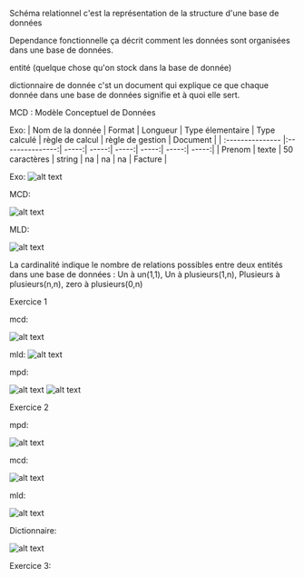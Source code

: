 Schéma relationnel c'est la représentation de la structure d'une base de données

Dependance fonctionnelle ça décrit comment les données sont organisées dans une base de données.

entité (quelque chose qu'on stock dans la base de donnée)

dictionnaire de donnée c'st un document qui explique ce que chaque donnée dans une base de données signifie et à quoi elle sert.

MCD : Modèle Conceptuel de Données

Exo:
| Nom de la donnée  |  Format        | Longueur | Type élementaire | Type calculé | règle de calcul |  règle de gestion | Document |
| :--------------- |:---------------:| -----:| -----:| -----:| -----:| -----:| -----:|
| Prenom  |    texte      | 50 caractères  |  string |  na |  na |  na | Facture  |

Exo:
![alt text](image-2.png)

MCD:

![alt text](image.png)

MLD:

![alt text](image-1.png)

La cardinalité indique le nombre de relations possibles entre deux entités dans une base de données : Un à un(1,1), Un à plusieurs(1,n), Plusieurs à plusieurs(n,n), zero à plusieurs(0,n)


Exercice 1

mcd:

![alt text](image-12.png)

mld:
![alt text](image-13.png)

mpd:

![alt text](image-6.png)
![alt text](image-14.png)


Exercice 2

mpd:

![alt text](image-15.png)

mcd:

![alt text](image-11.png)

mld:

![alt text](image-16.png)

Dictionnaire:

![alt text](image-17.png)


Exercice 3:
